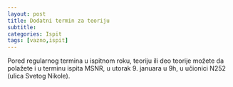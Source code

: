 ```yaml
---
layout: post
title: Dodatni termin za teoriju
subtitle: 
categories: Ispit 
tags: [vazno,ispit]
---
```


Pored regularnog termina u ispitnom roku, teoriju ili deo teorije možete da polažete i u terminu ispita MSNR, u utorak 9. januara u 9h, u učionici N252 (ulica Svetog Nikole).
